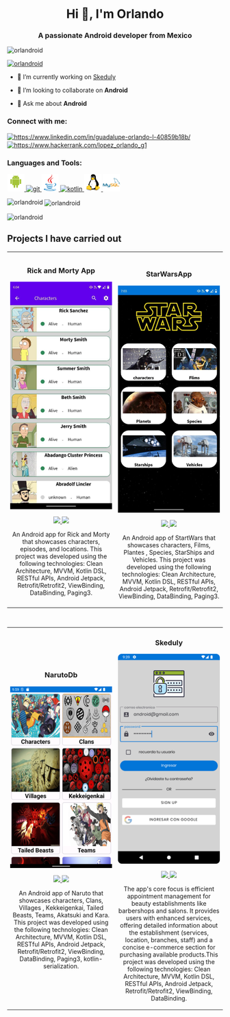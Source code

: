 <h1 align="center">Hi 👋, I'm Orlando</h1>
<h3 align="center">A passionate Android developer from Mexico</h3>

<p align="left"> <img src="https://komarev.com/ghpvc/?username=orlandroid&label=Profile%20views&color=0e75b6&style=flat" alt="orlandroid" /> </p>

<p align="left"> <a href="https://github.com/ryo-ma/github-profile-trophy"><img src="https://github-profile-trophy.vercel.app/?username=orlandroid" alt="orlandroid" /></a> </p>

- 🔭 I’m currently working on [Skeduly](https://github.com/Orlandroid/SalonDeBelleza)

- 👯 I’m looking to collaborate on **Android**

- 💬 Ask me about **Android**

<h3 align="left">Connect with me:</h3>
<p align="left">
<a href="https://www.linkedin.com/in/guadalupe-orlando-l-40859b18b/" target="blank"><img align="center" src="https://raw.githubusercontent.com/rahuldkjain/github-profile-readme-generator/master/src/images/icons/Social/linked-in-alt.svg" alt="https://www.linkedin.com/in/guadalupe-orlando-l-40859b18b/" height="30" width="40" /></a>
<a href="https://www.hackerrank.com/lopez_orlando_g1" target="blank"><img align="center" src="https://raw.githubusercontent.com/rahuldkjain/github-profile-readme-generator/master/src/images/icons/Social/hackerrank.svg" alt="https://www.hackerrank.com/lopez_orlando_g1" height="30" width="40" /></a>
</p>


<h3 align="left">Languages and Tools:</h3>
<p align="left"> <a href="https://developer.android.com" target="_blank"> <img src="https://raw.githubusercontent.com/devicons/devicon/master/icons/android/android-original-wordmark.svg" alt="android" width="40" height="40"/> </a> <a href="https://git-scm.com/" target="_blank"> <img src="https://www.vectorlogo.zone/logos/git-scm/git-scm-icon.svg" alt="git" width="40" height="40"/> </a> <a href="https://www.java.com" target="_blank"> <img src="https://raw.githubusercontent.com/devicons/devicon/master/icons/java/java-original.svg" alt="java" width="40" height="40"/> </a> <a href="https://kotlinlang.org" target="_blank"> <img src="https://www.vectorlogo.zone/logos/kotlinlang/kotlinlang-icon.svg" alt="kotlin" width="40" height="40"/> </a> <a href="https://www.linux.org/" target="_blank"> <img src="https://raw.githubusercontent.com/devicons/devicon/master/icons/linux/linux-original.svg" alt="linux" width="40" height="40"/> </a> <a href="https://www.mysql.com/" target="_blank"> <img src="https://raw.githubusercontent.com/devicons/devicon/master/icons/mysql/mysql-original-wordmark.svg" alt="mysql" width="40" height="40"/> </a> </p>

<p><img align="left" src="https://github-readme-stats.vercel.app/api/top-langs?username=orlandroid&show_icons=true&locale=en&layout=compact" alt="orlandroid" /></p>

<p>&nbsp;<img align="center" src="https://github-readme-stats.vercel.app/api?username=orlandroid&show_icons=true&locale=en" alt="orlandroid" /></p>

<p><img align="center" src="https://github-readme-streak-stats.herokuapp.com/?user=orlandroid&" alt="orlandroid" /></p>


## Projects I have carried out
<table>
<tr>
<td width="50%">
<h3 align="center">Rick and Morty App</h3>
<div align="center">
<a href="https://github.com/Orlandroid/RickAndMortyAndroidApp" target="_blank"><img src="https://github.com/Orlandroid/Resources_Repos/blob/main/rick/caracteres.jpg" width="400" alt="Curso básico android"></a>
<p>
<a href="https://github.com/Orlandroid/RickAndMortyAndroidApp" target="_blank">
<img src="https://img.shields.io/badge/CÓDIGO-ff9?style=for-the-badge&logo=github&logoColor=black">
</a>
<a href="https://www.youtube.com/watch?v=hlZCwz0A5Wc" target="_blank">
<img src="https://img.shields.io/badge/-Youtube-green?style=for-the-badge&color=fbfc40">
</a>
</p>
<p>An Android app for Rick and Morty that showcases characters, episodes, and locations. This project was developed using the following technologies: Clean Architecture, MVVM, Kotlin DSL, RESTful APIs, Android Jetpack, Retrofit/Retrofit2, ViewBinding, DataBinding, Paging3.</p>
</div>
                                                                                      
</td>

<td width="50%">
               <br>
<h3 align="center">StarWarsApp</h3>
<div align="center">                                       
<a href="https://github.com/Orlandroid/StarWarsApp" target="_blank"><img src="https://raw.githubusercontent.com/Orlandroid/Resources_Repos/main/startwarsp/menu.jpg" width="400" alt="Curso arquitectura MVVM"></a>
<br>
<p>
<a href="https://github.com/Orlandroid/StarWarsApp" target="_blank">
<img src="https://img.shields.io/badge/C%C3%93DIGO-80ffaa?style=for-the-badge&logo=github&logoColor=black">
</a>
<a href="https://www.youtube.com/watch?v=39lzRVNwRY0&t=1s" target="_blank">
<img src="https://img.shields.io/badge/-Youtube-green?style=for-the-badge&color=3fFD7f">
</a>
</p>
</p>An Android app of StartWars that showcases characters, Films, Plantes , Species, StarShips and Vehicles. This project was developed using the following technologies: Clean Architecture, MVVM, Kotlin DSL, RESTful APIs, Android Jetpack, Retrofit/Retrofit2, ViewBinding, DataBinding, Paging3.</p>
</div>                                                             
</table>                                                                                 
</div>
<br>

<table>
<tr>
<td width="50%">
<h3 align="center">NarutoDb</h3>
<div align="center">
<a href="https://github.com/Orlandroid/NarutoDb" target="_blank"><img src="https://github.com/Orlandroid/Resources_Repos/blob/main/narutoDb/Home.png" width="400" alt="Curso intermedio Android"></a>
<p>
<a href="https://github.com/Orlandroid/NarutoDb" target="_blank">
<img src="https://img.shields.io/badge/CÓDIGO-ff9?style=for-the-badge&logo=github&logoColor=black">
</a>
<a href="https://www.youtube.com/watch?v=NiYT53pavk4" target="_blank">
<img src="https://img.shields.io/badge/-Youtube-green?style=for-the-badge&color=fbfc40">
</a>
</p>
<p>An Android app of Naruto that showcases characters, Clans, Villages , Kekkeigenkai, Tailed Beasts, Teams, Akatsuki and Kara. This project was developed using the following technologies: Clean Architecture, MVVM, Kotlin DSL, RESTful APIs, Android Jetpack, Retrofit/Retrofit2, ViewBinding, DataBinding, Paging3, kotlin-serialization.</p>
</div>
                                                                                      
</td>       

<td width="50%">
<h3 align="center">Skeduly</h3>
<div align="center">
<a href="https://github.com/Orlandroid/SalonDeBelleza" target="_blank"><img src="https://github.com/Orlandroid/Resources_Repos/blob/main/salondebelleza/login.png" width="400" alt="Curso Kotlin Multiplatform"></a>
<p>
<a href="https://github.com/Orlandroid/SalonDeBelleza" target="_blank">
<img src="https://img.shields.io/badge/C%C3%93DIGO-cfaae0?style=for-the-badge&logo=github&logoColor=black">
</a>
<a href="https://www.youtube.com/watch?v=NiYT53pavk4" target="_blank">
<img src="https://img.shields.io/badge/-Youtube-green?style=for-the-badge&color=ff00f4">
</a>
</p>
<p>The app's core focus is efficient appointment management for beauty establishments like barbershops and salons. It provides users with enhanced services, offering detailed information about the establishment (services, location, branches, staff) and a concise e-commerce section for purchasing available products.This project was developed using the following technologies: Clean Architecture, MVVM, Kotlin DSL, RESTful APIs, Android Jetpack, Retrofit/Retrofit2, ViewBinding, DataBinding.</p>
</div>
                                                                                      
</td>  
</table>        

